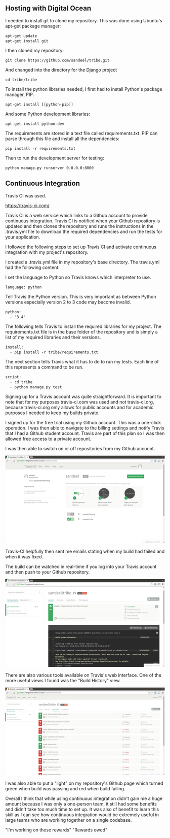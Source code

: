 ## Hosting with Digital Ocean

I needed to install git to clone my repository. This was done using Ubuntu's
apt-get package manager:

    apt-get update
    apt-get install git
    
I then cloned my repository:

    git clone https://github.com/sandeel/tribe.git

And changed into the directory for the Django project

    cd tribe/tribe

To install the python libraries needed, I first had to install Python's package
manager, PIP.

    apt-get install [[python-pip]]

And some Python development libraries:

    apt-get install python-dev

The requirements are stored in a text file called requirements.txt. PIP can parse
through this file and install all the dependencies:

    pip install -r requirements.txt

Then to run the development server for testing:

    python manage.py runserver 0.0.0.0:8000






## Continuous Integration

Travis CI was used.

https://travis-ci.com/

Travis CI is a web service which links to a Github account to provide continuous
integration. Travis CI is notified when your Github repository is updated and
then clones the repository and runs the instructions in the .travis.yml file
to download the required dependencies and run the tests for
your application.

I followed the following steps to set up Travis CI and activate continuous
integration with my project's repository.

I created a .travis.yml file in my repository's base directory. The travis.yml
had the following content:

I set the language to Python so Travis knows which interpreter to use.

    language: python
    
Tell Travis the Python version. This is very important as between Python versions
especially version 2 to 3 code may become invalid.
    
    python:
      - "3.4"
    
The following tells Travis to install the required libraries for my project. The
requirements.txt file is in the base folder of the repository and is simply a list
of my required libraries and their versions.

    install:
      - pip install -r tribe/requirements.txt
    
The next section tells Travis what it has to do to run my tests. Each line of 
this represents a command to be run.

    script:
      - cd tribe
      - python manage.py test

Signing up for a Travis account was quite straightforward. It is important to 
note that for my purposes travis-ci.com was used and not travis-ci.org, because
travis-ci.org only allows for public accounts and for academic purposes I needed
to keep my builds private.

I signed up for the free trial using my Github account. This was a one-click 
operation. I was then able to navigate to the billing settings and notify Travis
that I had a Github student account. Travis are part of this plan so I was
then allowed free access to a private account.

I was then able to switch on or off repositories from my Github account.

![Activating repositories in Travis-CI](screenshots/travis-repos.png)

Travis-CI helpfully then sent me emails stating when my build had failed and
when it was fixed.

The build can be watched in real-time if you log into your Travis account and
then push to your Github repository.

![Real-time build on Travis server](screenshots/travis-build.png)

There are also various tools available on Travis's web interface. One of the more
useful views I found was the "Build History" view.

![Travis-CI build history for my project](screenshots/travis-history.png)

I was also able to put a "light" on my repository's Github page which turned 
green when build was passing and red when build failing.

Overall I think that while using continuous integration didn't gain me a huge
amount because I was only a one-person team, it still had some benefits and didn't
take too much time to set up. It was also of benefit to learn this skill as I 
can see how continuous integration would be extremely useful in large teams who
are working together on a single codebase.


"I'm working on these rewards"
"Rewards owed"
